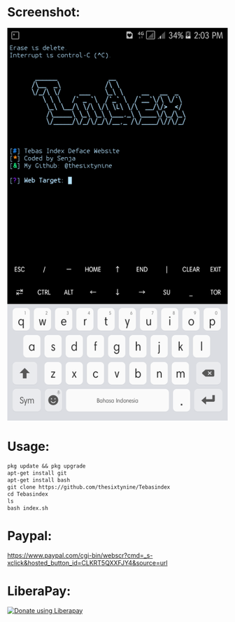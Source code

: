 # Screenshot:
![](./images/Screenshot.png)
# Usage:
```
pkg update && pkg upgrade
apt-get install git
apt-get install bash
git clone https://github.com/thesixtynine/Tebasindex
cd Tebasindex
ls
bash index.sh
```
# Paypal:
https://www.paypal.com/cgi-bin/webscr?cmd=_s-xclick&hosted_button_id=CLKRT5QXXFJY4&source=url
# LiberaPay:
<noscript><a href="https://liberapay.com/thesixtynine/donate"><img alt="Donate using Liberapay" src="https://liberapay.com/assets/widgets/donate.svg"></a></noscript>

